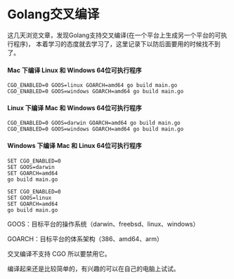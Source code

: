 # Golang交叉编译 
这几天浏览文章，发现Golang支持交叉编译(在一个平台上生成另一个平台的可执行程序)，
本着学习的态度就去学习了，这里记录下以防后面要用的时候找不到了。

#### Mac 下编译 Linux 和 Windows 64位可执行程序
```$xslt
CGO_ENABLED=0 GOOS=linux GOARCH=amd64 go build main.go
CGO_ENABLED=0 GOOS=windows GOARCH=amd64 go build main.go
```

#### Linux 下编译 Mac 和 Windows 64位可执行程序
```$xslt
CGO_ENABLED=0 GOOS=darwin GOARCH=amd64 go build main.go
CGO_ENABLED=0 GOOS=windows GOARCH=amd64 go build main.go
```

#### Windows 下编译 Mac 和 Linux 64位可执行程序
```$xslt
SET CGO_ENABLED=0
SET GOOS=darwin
SET GOARCH=amd64
go build main.go

SET CGO_ENABLED=0
SET GOOS=linux
SET GOARCH=amd64
go build main.go
```

GOOS：目标平台的操作系统（darwin、freebsd、linux、windows）

GOARCH：目标平台的体系架构（386、amd64、arm）

交叉编译不支持 CGO 所以要禁用它。

编译起来还是比较简单的，有兴趣的可以在自己的电脑上试试。